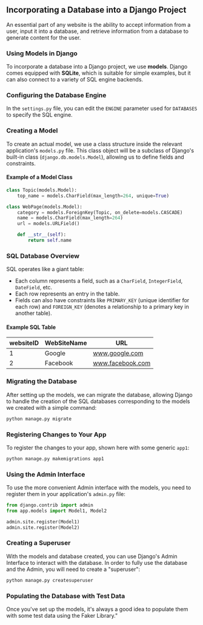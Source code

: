 ## Incorporating a Database into a Django Project

An essential part of any website is the ability to accept information from a user, input it into a database, and retrieve information from a database to generate content for the user.

### Using Models in Django

To incorporate a database into a Django project, we use **models**. Django comes equipped with **SQLite**, which is suitable for simple examples, but it can also connect to a variety of SQL engine backends.

### Configuring the Database Engine

In the `settings.py` file, you can edit the `ENGINE` parameter used for `DATABASES` to specify the SQL engine.

### Creating a Model

To create an actual model, we use a class structure inside the relevant application's `models.py` file. This class object will be a subclass of Django's built-in class (`django.db.models.Model`), allowing us to define fields and constraints.

#### Example of a Model Class

```python
class Topic(models.Model):
    top_name = models.CharField(max_length=264, unique=True)

class WebPage(models.Model):
    category = models.ForeignKey(Topic, on_delete=models.CASCADE)
    name = models.CharField(max_length=264)
    url = models.URLField()

    def __str__(self):
        return self.name
```

### SQL Database Overview

SQL operates like a giant table:

- Each column represents a field, such as a `CharField`, `IntegerField`, `DateField`, etc.
- Each row represents an entry in the table.
- Fields can also have constraints like `PRIMARY_KEY` (unique identifier for each row) and `FOREIGN_KEY` (denotes a relationship to a primary key in another table).

#### Example SQL Table

| websiteID | WebSiteName | URL                |
|-----------|-------------|--------------------|
| 1         | Google      | www.google.com     |
| 2         | Facebook    | www.facebook.com   |

### Migrating the Database

After setting up the models, we can migrate the database, allowing Django to handle the creation of the SQL databases corresponding to the models we created with a simple command:

```bash
python manage.py migrate
```

### Registering Changes to Your App

To register the changes to your app, shown here with some generic `app1`:

```bash
python manage.py makemigrations app1
```

### Using the Admin Interface

To use the more convenient Admin interface with the models, you need to register them in your application's `admin.py` file:

```python
from django.contrib import admin
from app.models import Model1, Model2

admin.site.register(Model1)
admin.site.register(Model2)
```

### Creating a Superuser

With the models and database created, you can use Django's Admin Interface to interact with the database. In order to fully use the database and the Admin, you will need to create a "superuser":

```bash
python manage.py createsuperuser
```

### Populating the Database with Test Data

Once you've set up the models, it's always a good idea to populate them with some test data using the Faker Library."
